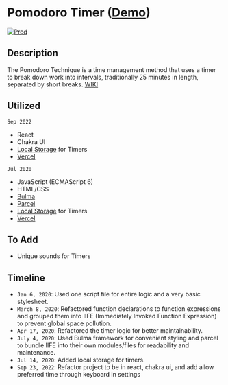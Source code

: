 # Pomodoro Timer ([Demo](https://pomodoro-tau.vercel.app/))

[![Prod](https://github.com/awexli/pomodoro/actions/workflows/master.yml/badge.svg)](https://github.com/awexli/pomodoro/actions/workflows/master.yml)

## Description

The Pomodoro Technique is a time management method that uses a timer to break down work into intervals, traditionally 25 minutes in length, separated by short breaks. [WIKI](https://en.wikipedia.org/wiki/Pomodoro_Technique)

## Utilized

`Sep 2022`

- React
- Chakra UI
- [Local Storage](https://developer.mozilla.org/en-US/docs/Web/API/Storage) for Timers
- [Vercel](https://vercel.com/)

`Jul 2020`

- JavaScript (ECMAScript 6)
- HTML/CSS
- [Bulma](https://bulma.io/)
- [Parcel](https://parceljs.org/)
- [Local Storage](https://developer.mozilla.org/en-US/docs/Web/API/Storage) for Timers
- [Vercel](https://vercel.com/)

## To Add

- Unique sounds for Timers

## Timeline

- `Jan 6, 2020`: Used one script file for entire logic and a very basic stylesheet.
- `March 8, 2020`: Refactored function declarations to function expressions and grouped them into IIFE (Immediately Invoked Function Expression) to prevent global space pollution.
- `Apr 17, 2020`: Refactored the timer logic for better maintainability.
- `July 4, 2020`: Used Bulma framework for convenient styling and parcel to bundle IIFE into their own modules/files for readability and maintenance.
- `Jul 14, 2020`: Added local storage for timers.
- `Sep 23, 2022`: Refactor project to be in react, chakra ui, and add allow preferred time through keyboard in settings
